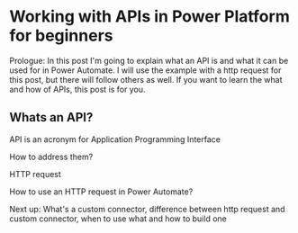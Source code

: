 # Working with APIs in Power Platform for beginners

Prologue: In this post I'm going to explain what an API is and what it can be used for in Power Automate. I will use the example with a http request for this post, but there will follow others as well. If you want to learn the what and how of APIs, this post is for you.

## Whats an API?

API is an acronym for Application Programming Interface 

How to address them?

HTTP request

How to use an HTTP request in Power Automate?

Next up: What's a custom connector, difference between http request and custom connector, when to use what and how to build one